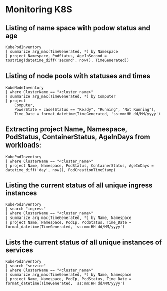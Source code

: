 # Monitoring K8S

## Listing of name space with podow status and age

```
KubePodInventory
| summarize arg_max(TimeGenerated, *) by Namespace
| project Namespace, PodStatus, AgeInSecond = tostring(datetime_diff('second', now(), TimeGenerated))
```

## Listing of node pools with statuses and times

```
KubeNodeInventory
| where ClusterName == "<cluster_name>"
| summarize arg_max(TimeGenerated, *) by Computer
| project
    Computer,
    PowerState = case(Status == "Ready", "Running", "Not Running"),
    Time_Date = format_datetime(TimeGenerated, 'ss:mm:HH dd/MM/yyyy')
```

## Extracting project Name, Namespace, PodStatus, ContainerStatus, AgeInDays from workloads:

```
KubePodInventory
| where ClusterName == "<cluster_name>"
| project Name, Namespace, PodStatus, ContainerStatus, AgeInDays = datetime_diff('day', now(), PodCreationTimeStamp)
```

## Listing the current status of all unique ingress instances

```
KubePodInventory
| search "ingress"
| where ClusterName == "<cluster_name>"
| summarize arg_max(TimeGenerated, *) by Name, Namespace
| project Name, Namespace, PodIp, PodStatus, Time_Date = format_datetime(TimeGenerated, 'ss:mm:HH dd/MM/yyyy')
```

## Lists the current status of all unique instances of services

```
KubePodInventory
| search "service"
| where ClusterName == "<cluster_name>"
| summarize arg_max(TimeGenerated, *) by Name, Namespace
| project Name, Namespace, PodIp, PodStatus, Time_Date = format_datetime(TimeGenerated, 'ss:mm:HH dd/MM/yyyy')
```